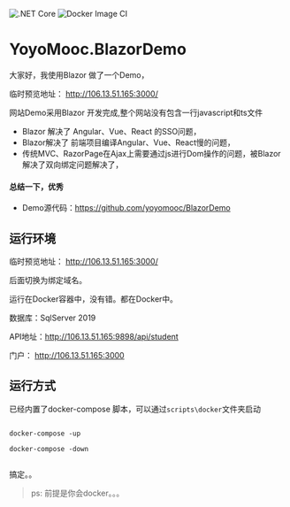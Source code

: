 
![.NET Core](https://github.com/yoyomooc/BlazorDemo/workflows/.NET%20Core/badge.svg) 
![Docker Image CI](https://github.com/yoyomooc/BlazorDemo/workflows/Docker%20Image%20CI/badge.svg)
# YoyoMooc.BlazorDemo





大家好，我使用Blazor 做了一个Demo，


临时预览地址： http://106.13.51.165:3000/

网站Demo采用Blazor 开发完成,整个网站没有包含一行javascript和ts文件

- Blazor 解决了 Angular、Vue、React 的SSO问题，
- Blazor解决了 前端项目编译Angular、Vue、React慢的问题，
- 传统MVC、RazorPage在Ajax上需要通过js进行Dom操作的问题，被Blazor解决了双向绑定问题解决了，

#### 总结一下，优秀

- Demo源代码：https://github.com/yoyomooc/BlazorDemo



## 运行环境

临时预览地址： http://106.13.51.165:3000/

后面切换为绑定域名。


运行在Docker容器中，没有错。都在Docker中。



数据库：SqlServer 2019

API地址：http://106.13.51.165:9898/api/student
 
门户： http://106.13.51.165:3000



## 运行方式

已经内置了docker-compose 脚本，可以通过`scripts\docker`文件夹启动

```

docker-compose -up

docker-compose -down 


``` 
搞定。。
> ps: 前提是你会docker。。。